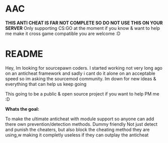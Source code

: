 # AAC
  
  **THIS ANTI CHEAT IS FAR NOT COMPLETE SO DO NOT USE THIS ON YOUR SERVER**
  Only supporting CS:GO at the moment if you know & want to help me make it cross game compatible you are welcome :D
  
# README

Hey, Im looking for sourcepawn coders.
I started working not very long  ago on an anticheat framework and sadly i cant do it alone on an acceptable speed so im asking the sourcemod community.
Im down for new ideas & everything that can help us keep going

This going to be a public & open source project if you want to help PM me :D

**Whats the goal:**

To make the ultimate anticheat with module support so anyone can add there own prevention/detection methods.
Dummy friendly 
Not just detect and punish the cheaters, but also block the cheating method they are using,w making it completly useless if they can outplay the anticheat
